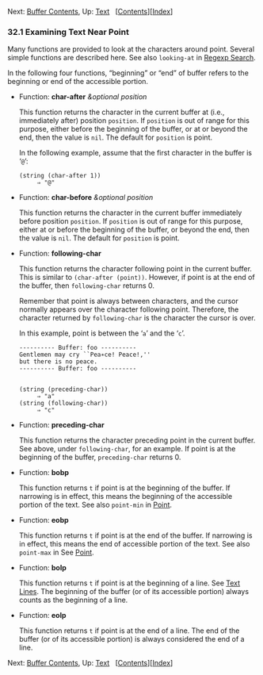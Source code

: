 <!-- This is the GNU Emacs Lisp Reference Manual
corresponding to Emacs version 27.2.

Copyright (C) 1990-1996, 1998-2021 Free Software Foundation,
Inc.

Permission is granted to copy, distribute and/or modify this document
under the terms of the GNU Free Documentation License, Version 1.3 or
any later version published by the Free Software Foundation; with the
Invariant Sections being "GNU General Public License," with the
Front-Cover Texts being "A GNU Manual," and with the Back-Cover
Texts as in (a) below.  A copy of the license is included in the
section entitled "GNU Free Documentation License."

(a) The FSF's Back-Cover Text is: "You have the freedom to copy and
modify this GNU manual.  Buying copies from the FSF supports it in
developing GNU and promoting software freedom." -->

<!-- Created by GNU Texinfo 6.7, http://www.gnu.org/software/texinfo/ -->

Next: [Buffer Contents](Buffer-Contents.html), Up: [Text](Text.html)   \[[Contents](index.html#SEC_Contents "Table of contents")]\[[Index](Index.html "Index")]

### 32.1 Examining Text Near Point

Many functions are provided to look at the characters around point. Several simple functions are described here. See also `looking-at` in [Regexp Search](Regexp-Search.html).

In the following four functions, “beginning” or “end” of buffer refers to the beginning or end of the accessible portion.

*   Function: **char-after** *\&optional position*

    This function returns the character in the current buffer at (i.e., immediately after) position `position`. If `position` is out of range for this purpose, either before the beginning of the buffer, or at or beyond the end, then the value is `nil`. The default for `position` is point.

    In the following example, assume that the first character in the buffer is ‘`@`’:

        (string (char-after 1))
             ⇒ "@"

<!---->

*   Function: **char-before** *\&optional position*

    This function returns the character in the current buffer immediately before position `position`. If `position` is out of range for this purpose, either at or before the beginning of the buffer, or beyond the end, then the value is `nil`. The default for `position` is point.

<!---->

*   Function: **following-char**

    This function returns the character following point in the current buffer. This is similar to `(char-after (point))`. However, if point is at the end of the buffer, then `following-char` returns 0.

    Remember that point is always between characters, and the cursor normally appears over the character following point. Therefore, the character returned by `following-char` is the character the cursor is over.

    In this example, point is between the ‘`a`’ and the ‘`c`’.

        ---------- Buffer: foo ----------
        Gentlemen may cry ``Pea∗ce! Peace!,''
        but there is no peace.
        ---------- Buffer: foo ----------

    ```
    ```

        (string (preceding-char))
             ⇒ "a"
        (string (following-char))
             ⇒ "c"

<!---->

*   Function: **preceding-char**

    This function returns the character preceding point in the current buffer. See above, under `following-char`, for an example. If point is at the beginning of the buffer, `preceding-char` returns 0.

<!---->

*   Function: **bobp**

    This function returns `t` if point is at the beginning of the buffer. If narrowing is in effect, this means the beginning of the accessible portion of the text. See also `point-min` in [Point](Point.html).

<!---->

*   Function: **eobp**

    This function returns `t` if point is at the end of the buffer. If narrowing is in effect, this means the end of accessible portion of the text. See also `point-max` in See [Point](Point.html).

<!---->

*   Function: **bolp**

    This function returns `t` if point is at the beginning of a line. See [Text Lines](Text-Lines.html). The beginning of the buffer (or of its accessible portion) always counts as the beginning of a line.

<!---->

*   Function: **eolp**

    This function returns `t` if point is at the end of a line. The end of the buffer (or of its accessible portion) is always considered the end of a line.

Next: [Buffer Contents](Buffer-Contents.html), Up: [Text](Text.html)   \[[Contents](index.html#SEC_Contents "Table of contents")]\[[Index](Index.html "Index")]
